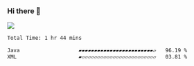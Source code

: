### Hi there 👋
![](https://komarev.com/ghpvc/?username=Wardiusz)
<!--START_SECTION:waka-->

```txt
Total Time: 1 hr 44 mins

Java                   ▰▰▰▰▰▰▰▰▰▰▰▰▰▰▰▰▰▰▰▰▰▰▰▰▱   96.19 %
XML                    ▰▱▱▱▱▱▱▱▱▱▱▱▱▱▱▱▱▱▱▱▱▱▱▱▱   03.81 %
```

<!--END_SECTION:waka-->
